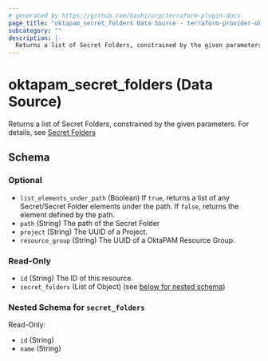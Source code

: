 ```yaml
---
# generated by https://github.com/hashicorp/terraform-plugin-docs
page_title: "oktapam_secret_folders Data Source - terraform-provider-oktapam"
subcategory: ""
description: |-
  Returns a list of Secret Folders, constrained by the given parameters. For details, see Secret Folders https://help.okta.com/okta_help.htm?type=oie&id=ext-pam-secrets-folder
---
```


# oktapam_secret_folders (Data Source)

Returns a list of Secret Folders, constrained by the given parameters. For details, see [Secret Folders](https://help.okta.com/okta_help.htm?type=oie&id=ext-pam-secrets-folder)



<!-- schema generated by tfplugindocs -->
## Schema

### Optional

- `list_elements_under_path` (Boolean) If `true`, returns a list of any Secret/Secret Folder elements under the path. If `false`, returns the element defined by the path.
- `path` (String) The path of the Secret Folder
- `project` (String) The UUID of a Project.
- `resource_group` (String) The UUID of a OktaPAM Resource Group.

### Read-Only

- `id` (String) The ID of this resource.
- `secret_folders` (List of Object) (see [below for nested schema](#nestedatt--secret_folders))

<a id="nestedatt--secret_folders"></a>
### Nested Schema for `secret_folders`

Read-Only:

- `id` (String)
- `name` (String)
